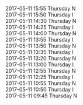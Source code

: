 2017-05-11 15:55 Thursday  N  
2017-05-11 15:50 Thursday  I  
2017-05-11 14:30 Thursday  N  
2017-05-11 14:25 Thursday  I  
2017-05-11 14:00 Thursday  N  
2017-05-11 13:55 Thursday  I  
2017-05-11 13:50 Thursday  N  
2017-05-11 13:35 Thursday  I  
2017-05-11 13:20 Thursday  N  
2017-05-11 13:00 Thursday  I  
2017-05-11 12:55 Thursday  N  
2017-05-11 12:25 Thursday  I  
2017-05-11 10:55 Thursday  N  
2017-05-11 10:50 Thursday  I  
2017-05-11 09:45 Thursday  N  
